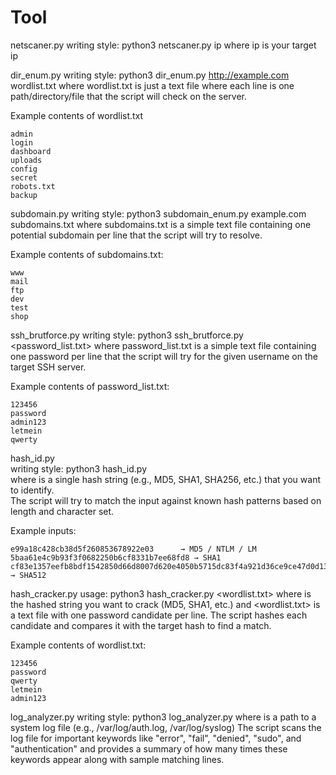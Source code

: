 # Tool
netscaner.py
	writing style: python3 netscaner.py ip 
	where ip is your target ip



dir_enum.py
	writing style: python3 dir_enum.py http://example.com wordlist.txt
	where wordlist.txt is just a text file where each line is one path/directory/file that the script will check on the server.	

Example contents of wordlist.txt

	admin
	login
	dashboard
	uploads
	config
	secret
	robots.txt
	backup



subdomain.py
	writing style: python3 subdomain_enum.py example.com subdomains.txt
	where subdomains.txt is a simple text file containing one potential subdomain per line that the script will try to resolve.

Example contents of subdomains.txt:
	
	www
	mail
	ftp
	dev
	test
	shop



ssh_brutforce.py 
	writing style: python3 ssh_brutforce.py  <IP> <username> <password_list.txt>
	where password_list.txt is a simple text file containing one password per line that the script will try for the given username on the target SSH server.

Example contents of password_list.txt:

	123456
	password
	admin123
	letmein
	qwerty



hash_id.py  
	writing style: python3 hash_id.py <hash>  
	where <hash> is a single hash string (e.g., MD5, SHA1, SHA256, etc.) that you want to identify.  
	The script will try to match the input against known hash patterns based on length and character set.

Example inputs:

	e99a18c428cb38d5f260853678922e03      → MD5 / NTLM / LM  
	5baa61e4c9b93f3f0682250b6cf8331b7ee68fd8 → SHA1  
	cf83e1357eefb8bdf1542850d66d8007d620e4050b5715dc83f4a921d36ce9ce47d0d13c5d85f2b0ff8318d2877eec2f63b931bd47417a81a538327af927da3e → SHA512  


 
hash_cracker.py
    usage: python3 hash_cracker.py <hash> <wordlist.txt>
    where <hash> is the hashed string you want to crack (MD5, SHA1, etc.)
    and <wordlist.txt> is a text file with one password candidate per line.
    The script hashes each candidate and compares it with the target hash to find a match.

Example contents of wordlist.txt:

    123456
    password
    qwerty
    letmein
    admin123



log_analyzer.py
	writing style: python3 log_analyzer.py <logfile>
	where <logfile> is a path to a system log file (e.g., /var/log/auth.log, /var/log/syslog)
	The script scans the log file for important keywords like "error", "fail", "denied", "sudo", and "authentication"
	and provides a summary of how many times these keywords appear along with sample matching lines.
